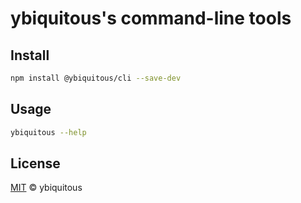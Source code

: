 # ybiquitous's command-line tools

## Install

```sh
npm install @ybiquitous/cli --save-dev
```

## Usage

```sh
ybiquitous --help
```

## License

[MIT](LICENSE) © ybiquitous
